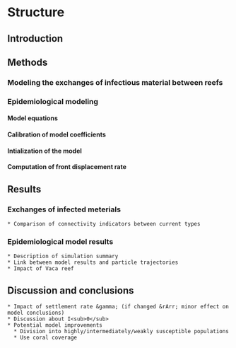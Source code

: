 # Structure

## Introduction

## Methods

### Modeling the exchanges of infectious material between reefs

### Epidemiological modeling

#### Model equations
#### Calibration of model coefficients
#### Intialization of the model
#### Computation of front displacement rate

## Results

### Exchanges of infected meterials
    * Comparison of connectivity indicators between current types

### Epidemiological model results
    * Description of simulation summary
    * Link between model results and particle trajectories
    * Impact of Vaca reef

## Discussion and conclusions

    * Impact of settlement rate &gamma; (if changed &rArr; minor effect on model conclusions)
    * Discussion about I<sub>0</sub>
    * Potential model improvements
      * Division into highly/intermediately/weakly susceptible populations
      * Use coral coverage
